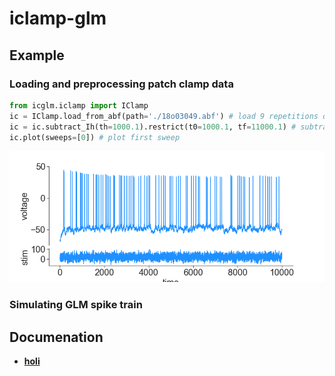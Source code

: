 # iclamp-glm

## Example
### Loading and preprocessing patch clamp data
```python
from icglm.iclamp import IClamp
ic = IClamp.load_from_abf(path='./18o03049.abf') # load 9 repetitions of voltage response to noisy stimulation
ic = ic.subtract_Ih(th=1000.1).restrict(t0=1000.1, tf=11000.1) # subtract holding current and restrict data
ic.plot(sweeps=[0]) # plot first sweep
```
![](/examples/ic_plot.png)

### Simulating GLM spike train

## Documenation
* **[holi](/doc/)**
